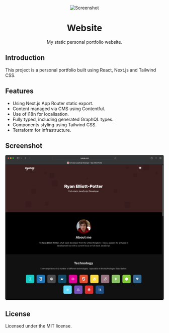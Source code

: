 <p align="center">
  <img width=100 height=100 alt="Screenshot" src="docs/icon.svg">
</p>
<div align="center">
  <h1>Website</h1>
  <p>My static personal portfolio website.</p>
</div>

## Introduction

This project is a personal portfolio built using React, Next.js and Tailwind CSS.

## Features

- Using Next.js App Router static export.
- Content managed via CMS using Contentful.
- Use of i18n for localisation.
- Fully typed, including generated GraphQL types.
- Components styling using Tailwind CSS.
- Terraform for infrastructure.

## Screenshot

![Ryanep Website Screenshot](docs/screenshot.png)

## License

Licensed under the MIT license.
